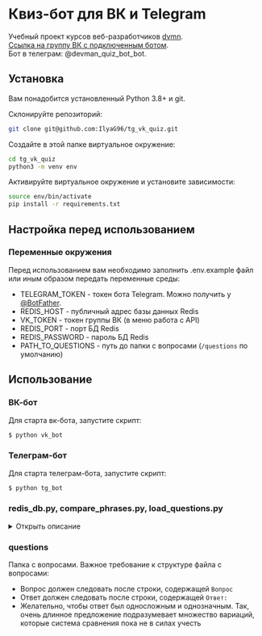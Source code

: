 # Квиз-бот для ВК и Telegram

Учебный проект курсов веб-разработчиков [dvmn](https://dvmn.org).  
[Ссылка на группу ВК с подключенным ботом](https://vk.com/club210812774).  
Бот в телеграм: @devman_quiz_bot_bot.

## Установка
Вам понадобится установленный Python 3.8+ и git.

Склонируйте репозиторий:
```bash
git clone git@github.com:IlyaG96/tg_vk_quiz.git
```

Создайте в этой папке виртуальное окружение:
```bash
cd tg_vk_quiz
python3 -m venv env
```

Активируйте виртуальное окружение и установите зависимости:
```bash
source env/bin/activate
pip install -r requirements.txt
```

## Настройка перед использованием

### Переменные окружения

Перед использованием вам необходимо заполнить .env.example файл или иным образом передать переменные среды:
* TELEGRAM_TOKEN - токен бота Telegram. Можно получить у [@BotFather](https://t.me/BotFather).
* REDIS_HOST - публичный адрес базы данных Redis
* VK_TOKEN - токен группы ВК (в меню работа с API)
* REDIS_PORT - порт БД Redis
* REDIS_PASSWORD - пароль БД Redis
* PATH_TO_QUESTIONS - путь до папки с вопросами (`/questions` по умолчанию)


## Использование


### ВК-бот
Для старта вк-бота, запустите скрипт:
```bash
$ python vk_bot
```

### Телеграм-бот

Для старта телеграм-бота, запустите скрипт:
```bash
$ python tg_bot
```

### redis_db.py, compare_phrases.py, load_questions.py
<details>
<summary>Открыть описание</summary>

#### redis_db.py
Используются для работы с базой данных Redis и для сравнения фраз соответственно.

Структура базы данных:
```python
{'user': {'question_num': '1', 'scores': '0'}}
```
В качестве ключа user используется или `telegram_id`, или `vk_id`

#### compare_phrases.py 
Использует два алгоритма для сравнения фраз.  
Если хотя бы один из них показывает более 50% совпадения, ответ засчитывается.

#### load_questions.py

Скрипт для создания словаря с вопросами
</details>

### questions

Папка с вопросами. Важное требование к структуре файла с вопросами:
- Вопрос должен следовать после строки, содержащей `Вопрос`
- Ответ должен следовать после строки, содержащей `Ответ:`
- Желательно, чтобы ответ был односложным и однозначным. Так, очень длинное предложение подразумевает множество вариаций, которые система сравнения пока не в силах учесть


